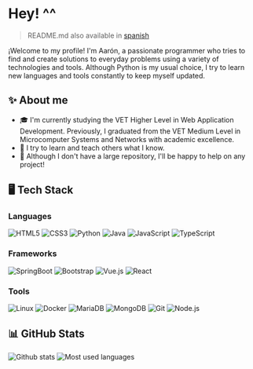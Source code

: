 # Hey! ^^

> README.md also available in [spanish](README-es.md)

¡Welcome to my profile! I'm Aarón, a passionate programmer who tries to find and create solutions to everyday problems using a variety of technologies and tools. Although Python is my usual choice, I try to learn new languages and tools constantly to keep myself updated.

## ✨ About me

- 🎓 I'm currently studying the VET Higher Level in Web Application Development. Previously, I graduated from the VET Medium Level in Microcomputer Systems and Networks with academic excellence.
- 🌱 I try to learn and teach others what I know.
- 💼 Although I don't have a large repository, I'll be happy to help on any project!

## 🖥️ Tech Stack

### Languages

![HTML5](https://skills.syvixor.com/api/icons?i=html)
![CSS3](https://skills.syvixor.com/api/icons?i=css)
![Python](https://skills.syvixor.com/api/icons?i=python)
![Java](https://skills.syvixor.com/api/icons?i=java)
![JavaScript](https://skills.syvixor.com/api/icons?i=js)
![TypeScript](https://skills.syvixor.com/api/icons?i=ts)

### Frameworks

![SpringBoot](https://skills.syvixor.com/api/icons?i=springboot)
![Bootstrap](https://skills.syvixor.com/api/icons?i=bootstrap)
![Vue.js](https://skills.syvixor.com/api/icons?i=vuejs)
![React](https://skills.syvixor.com/api/icons?i=react)

### Tools

![Linux](https://skills.syvixor.com/api/icons?i=linux)
![Docker](https://skills.syvixor.com/api/icons?i=docker)
![MariaDB](https://skills.syvixor.com/api/icons?i=mariadb)
![MongoDB](https://skills.syvixor.com/api/icons?i=mongodb)
![Git](https://skills.syvixor.com/api/icons?i=git)
![Node.js](https://skills.syvixor.com/api/icons?i=nodejs)

## 📊 GitHub Stats

![Github stats](https://github-readme-stats.vercel.app/api?username=rexwithluv&theme=dark&hide_border=true&include_all_commits=true&count_private=false)
![Most used languages](https://github-readme-stats.vercel.app/api/top-langs/?username=rexwithluv&theme=dark&hide_border=true&include_all_commits=true&count_private=false&layout=compact)
